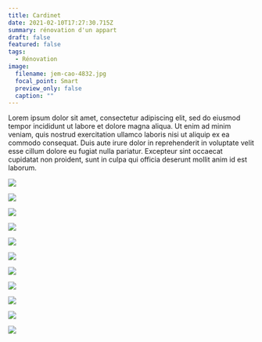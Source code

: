 ```yaml
---
title: Cardinet
date: 2021-02-10T17:27:30.715Z
summary: rénovation d'un appart
draft: false
featured: false
tags:
  - Rénovation
image:
  filename: jem-cao-4832.jpg
  focal_point: Smart
  preview_only: false
  caption: ""
---
```

Lorem ipsum dolor sit amet, consectetur adipiscing elit, sed do eiusmod tempor incididunt ut labore et dolore magna aliqua. Ut enim ad minim veniam, quis nostrud exercitation ullamco laboris nisi ut aliquip ex ea commodo consequat. Duis aute irure dolor in reprehenderit in voluptate velit esse cillum dolore eu fugiat nulla pariatur. Excepteur sint occaecat cupidatat non proident, sunt in culpa qui officia deserunt mollit anim id est laborum.


![](jem-cao-4811.jpg)

![](jem-cao-4812.jpg)

![](jem-cao-4814.jpg)

![](jem-cao-4816.jpg)

![](jem-cao-4860.jpg)

![](jem-cao-4880.jpg)

![](jem-cao-4912.jpg)

![](jem-cao-4926.jpg)

![](jem-cao-4931.jpg)

![](jem-cao-4943.jpg)

![](jem-cao-4949.jpg)





